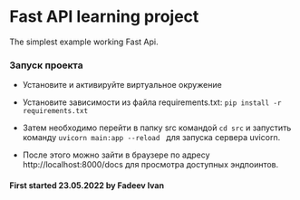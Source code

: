 # Fast API learning project
The simplest example working Fast Api.

### Запуск проекта
- Установите и активируйте виртуальное окружение 
- Установите зависимости из файла requirements.txt:
``` pip install -r requirements.txt ```
- Затем необходимо перейти в папку src командой ```cd src``` и запустить команду 
```uvicorn main:app --reload ``` для запуска сервера uvicorn.

- После этого можно зайти в браузере по адресу http://localhost:8000/docs для просмотра доступных эндпоинтов.


#### First started 23.05.2022 by Fadeev Ivan